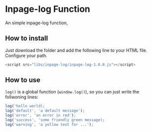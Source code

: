 # Inpage-log Function

An simple inpage-log function, 

## How to install
Just download the folder and add the following line to your HTML file. Configure your path.

```javascript
<script src="libs/inpage-log/inpage-log-1.0.0.js"></script>
```

## How to use
```log()``` is a global function (```window.log()```), so you can just write the follwoning lines:

```javascript
log('hello world);
log('default', 'a default message');
log('error', 'an error in red');
log('success', 'some friendly green message);
log('warning', 'a yellow text for ...');
```